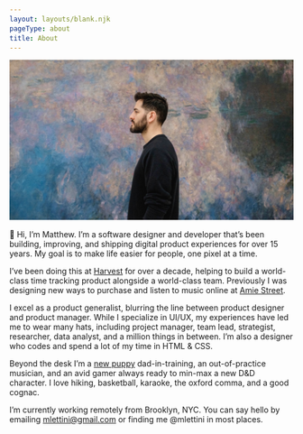 ```yaml
---
layout: layouts/blank.njk
pageType: about
title: About
---
```


<section>
  <div class="inner">
    <img src="/images/matthew-lettini-portrait.jpg" alt="A portrait of me" data-zoomable>

👋 Hi, I’m Matthew. I’m a software designer and developer that’s been building, improving, and shipping digital product experiences for over 15 years. My goal is to make life easier for people, one pixel at a time.

I’ve been doing this at [Harvest](https://getharvest.com) for over a decade, helping to build a world-class time tracking product alongside a world-class team. Previously I was designing new ways to purchase and listen to music online at [Amie Street](https://en.wikipedia.org/wiki/Amie_Street).

I excel as a product generalist, blurring the line between product designer and product manager. While I specialize in UI/UX, my experiences have led me to wear many hats, including project manager, team lead, strategist, researcher, data analyst, and a million things in between. I’m also a designer who codes and spend a lot of my time in HTML & CSS.

Beyond the desk I’m a [new puppy](https://www.instagram.com/p/CXeYImOFqui) dad-in-training, an out-of-practice musician, and an avid gamer always ready to min-max a new D&D character. I love hiking, basketball, karaoke, the oxford comma, and a good cognac.

I’m currently working remotely from Brooklyn, NYC. You can say hello by emailing [mlettini@gmail.com](mailto:mlettini@gmail.com?subject=Hello!) or finding me @mlettini in most places.

  </div>
</section>
